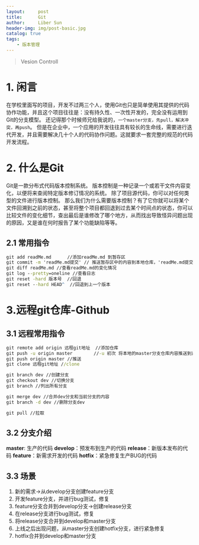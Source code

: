 ```yaml
---
layout:     post
title:      Git
author:     Liber Sun
header-img: img/post-basic.jpg
catalog: true
tags:
    - 版本管理
---
```


>Vesion Controll

# 1. 闲言

在学校里面写的项目，开发不过两三个人，使用Git也只是简单使用其提供的代码协作功能，并且这个项目往往是：没有持久性、一次性开发的，完全没有运用到Git的分支模型。
还记得那个时候师兄给我说的，`一个master分支，先pull，解决冲突，再push`。
但是在企业中，一个应用的开发往往具有较长的生命线，需要进行迭代开发，并且需要解决几十个人的代码协作问题。这就要求一套完整的规范的代码开发流程。

# 2. 什么是Git

Git是一款分布式代码版本控制系统。
版本控制是一种记录一个或若干文件内容变化，以便将来查阅特定版本修订情况的系统。 除了项目源代码，你可以对任何类型的文件进行版本控制。
那么我们为什么需要版本控制？有了它你就可以将某个文件回溯到之前的状态，甚至将整个项目都回退到过去某个时间点的状态，你可以比较文件的变化细节，查出最后是谁修改了哪个地方，从而找出导致怪异问题出现的原因，又是谁在何时报告了某个功能缺陷等等。

## 2.1 常用指令

```cmd
git add readMe.md      //添加readMe.md 到暂存区
git commit -m 'readMe.md提交' // 推送暂存区中的内容到本地仓库，'readMe.md提交'是提交的注释
git diff readMe.md //查看readMe.md的变化情况
git log --pretty=oneline //查看日志
git reset -hard 版本号  //回退
git reset --hard HEAD^  //回退到上一个版本
```

# 3.远程git仓库-Github

## 3.1 远程常用指令

```cmd
git remote add origin 远程git地址  //添加仓库
git push -u origin master        //-u 初次 将本地的master分支仓库内容推送到远程仓库中
git push origin master //推送
git clone 远程git地址 //clone

git branch dev //创建分支
git checkout dev //切换分支
git branch //列出所有分支

git merge dev //合并dev分支和当前分支的内容
git branch -d dev //删除分支dev

git pull //拉取
```

## 3.2 分支介绍

**master**: 生产的代码
**develop**：预发布到生产的代码
**release**：新版本发布的代码
**feature**：新需求开发的代码
**hotfix**：紧急修复生产BUG的代码

## 3.3 场景

1. 新的需求->从develop分支创建feature分支
2. 开发feature分支，并进行bug测试，修复
3. feature分支合并到develop分支->创建release分支
4. 在release分支进行bug测试，修复
5. 将release分支合并到develop和master分支
6. 上线之后出现问题，从master分支创建hotfix分支，进行紧急修复
7. hotfix合并到develop和master分支
